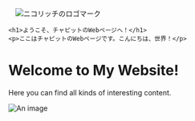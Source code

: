 <!DOCTYPE html>
<html>
<head>
	<title>こんにちは、世界！</title>
</head>
<body>
　<img src="nicorich ロゴ１" alt="ニコリッチのロゴマーク">

	<h1>ようこそ、チャピットのWebページへ！</h1>
	<p>ここはチャピットのWebページです。こんにちは、世界！</p>
</body>
</html>
<!DOCTYPE html>
<html>
<head>
	<title>My Website</title>
</head>
<body>
	<h1>Welcome to My Website!</h1>
	<p>Here you can find all kinds of interesting content.</p>
	<img src="image.jpg" alt="An image">
</body>
</html>
